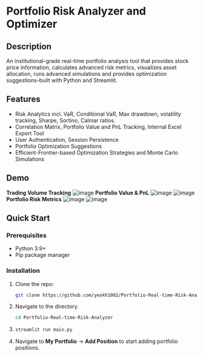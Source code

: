 # Portfolio Risk Analyzer and Optimizer

## Description

An institutional-grade real-time portfolio analysis tool that provides stock price information, calculates advanced risk metrics, visualizes asset allocation, runs advanced simulations and provides optimization suggestions-built with Python and Streamlit.

## Features

- Risk Analytics incl. VaR, Conditional VaR, Max drawdown, volatility tracking, Sharpe, Sortino, Calmar ratios.
- Correlation Matrix, Portfolio Value and PnL Tracking, Internal Excel Export Tool
- User Authentication, Session Persistence
- Portfolio Optimization Suggestions
- Efficient-Frontier-based Optimization Strategies and Monte Carlo Simulations

## Demo
**Trading Volume Tracking**
![image](https://github.com/user-attachments/assets/fe5320f3-6da5-4930-a19d-b634e7dba7ca)
**Portfolio Value & PnL**
![image](https://github.com/user-attachments/assets/1f9747a4-91e2-4fe1-8880-787b30209e2c)
![image](https://github.com/user-attachments/assets/fca3c9ab-175d-40ae-851b-b9f8e790ab60)
**Portfolio Risk Metrics**
![image](https://github.com/user-attachments/assets/e47fab28-7fef-4d61-8b81-3128dbfae492)
![image](https://github.com/user-attachments/assets/9eb8f43d-eb62-4b2f-b565-59f66d6fa7eb)

## Quick Start

### Prerequisites
- Python 3.9+
- Pip package manager

### Installation
1. Clone the repo:
   ```bash
   git clone https://github.com/yeokh1002/Portfolio-Real-time-Risk-Analyzer.git
2. Navigate to the directory.
   ```bash
   cd Portfolio-Real-time-Risk-Analyzer
3. ```bash
   streamlit run main.py
4. Navigate to **My Portfolio** -> **Add Position** to start adding portfolio positions.

